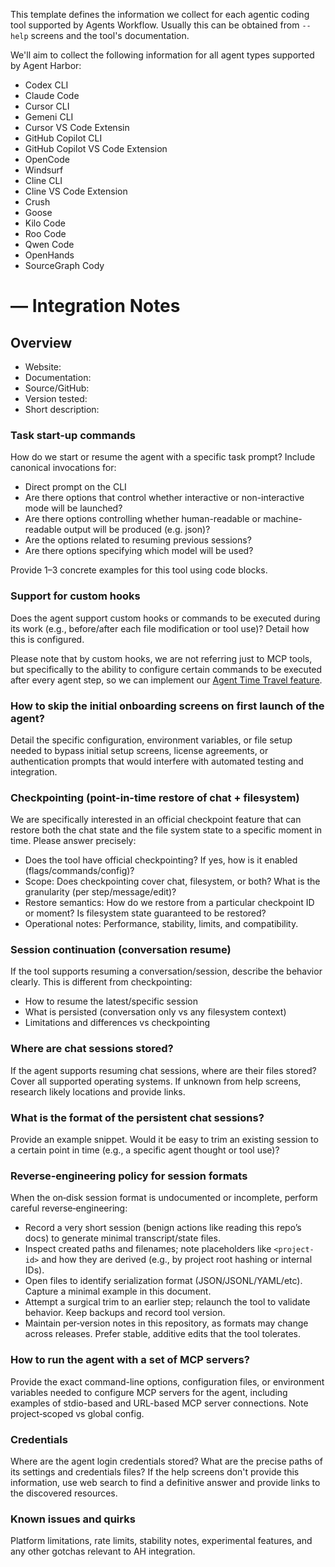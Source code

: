 This template defines the information we collect for each agentic coding tool supported by Agents Workflow. Usually this can be obtained from `--help` screens and the tool's documentation.

We'll aim to collect the following information for all agent types supported by Agent Harbor:

* Codex CLI
* Claude Code
* Cursor CLI
* Gemeni CLI
* Cursor VS Code Extensin
* GitHub Copilot CLI
* GitHub Copilot VS Code Extension
* OpenCode
* Windsurf
* Cline CLI
* Cline VS Code Extension
* Crush
* Goose
* Kilo Code
* Roo Code
* Qwen Code
* OpenHands
* SourceGraph Cody

# <Agent Tool> — Integration Notes

## Overview

- Website:
- Documentation:
- Source/GitHub:
- Version tested:
- Short description:

### Task start-up commands

How do we start or resume the agent with a specific task prompt? Include canonical invocations for:

- Direct prompt on the CLI
- Are there options that control whether interactive or non-interactive mode will be launched?
- Are there options controlling whether human-readable or machine-readable output will be produced (e.g. json)?
- Are the options related to resuming previous sessions?
- Are there options specifying which model will be used?

Provide 1–3 concrete examples for this tool using code blocks.

### Support for custom hooks

Does the agent support custom hooks or commands to be executed during its work (e.g., before/after each file modification or tool use)? Detail how this is configured.

Please note that by custom hooks, we are not referring just to MCP tools, but specifically to the ability to configure certain commands to be executed after every agent step, so we can implement our [Agent Time Travel feature](../Agent-Time-Travel.md).

### How to skip the initial onboarding screens on first launch of the agent?

Detail the specific configuration, environment variables, or file setup needed to bypass initial setup screens, license agreements, or authentication prompts that would interfere with automated testing and integration.

### Checkpointing (point-in-time restore of chat + filesystem)

We are specifically interested in an official checkpoint feature that can restore both the chat state and the file system state to a specific moment in time. Please answer precisely:

- Does the tool have official checkpointing? If yes, how is it enabled (flags/commands/config)?
- Scope: Does checkpointing cover chat, filesystem, or both? What is the granularity (per step/message/edit)?
- Restore semantics: How do we restore from a particular checkpoint ID or moment? Is filesystem state guaranteed to be restored?
- Operational notes: Performance, stability, limits, and compatibility.

### Session continuation (conversation resume)

If the tool supports resuming a conversation/session, describe the behavior clearly. This is different from checkpointing:

- How to resume the latest/specific session
- What is persisted (conversation only vs any filesystem context)
- Limitations and differences vs checkpointing

### Where are chat sessions stored?

If the agent supports resuming chat sessions, where are their files stored? Cover all supported operating systems. If unknown from help screens, research likely locations and provide links.

### What is the format of the persistent chat sessions?

Provide an example snippet. Would it be easy to trim an existing session to a certain point in time (e.g., a specific agent thought or tool use)?

### Reverse‑engineering policy for session formats

When the on‑disk session format is undocumented or incomplete, perform careful reverse‑engineering:

- Record a very short session (benign actions like reading this repo’s docs) to generate minimal transcript/state files.
- Inspect created paths and filenames; note placeholders like `<project-id>` and how they are derived (e.g., by project root hashing or internal IDs).
- Open files to identify serialization format (JSON/JSONL/YAML/etc). Capture a minimal example in this document.
- Attempt a surgical trim to an earlier step; relaunch the tool to validate behavior. Keep backups and record tool version.
- Maintain per‑version notes in this repository, as formats may change across releases. Prefer stable, additive edits that the tool tolerates.

### How to run the agent with a set of MCP servers?

Provide the exact command-line options, configuration files, or environment variables needed to configure MCP servers for the agent, including examples of stdio-based and URL-based MCP server connections. Note project‑scoped vs global config.

### Credentials

Where are the agent login credentials stored? What are the precise paths of its settings and credentials files? If the help screens don't provide this information, use web search to find a definitive answer and provide links to the discovered resources.

### Known issues and quirks

Platform limitations, rate limits, stability notes, experimental features, and any other gotchas relevant to AH integration.
